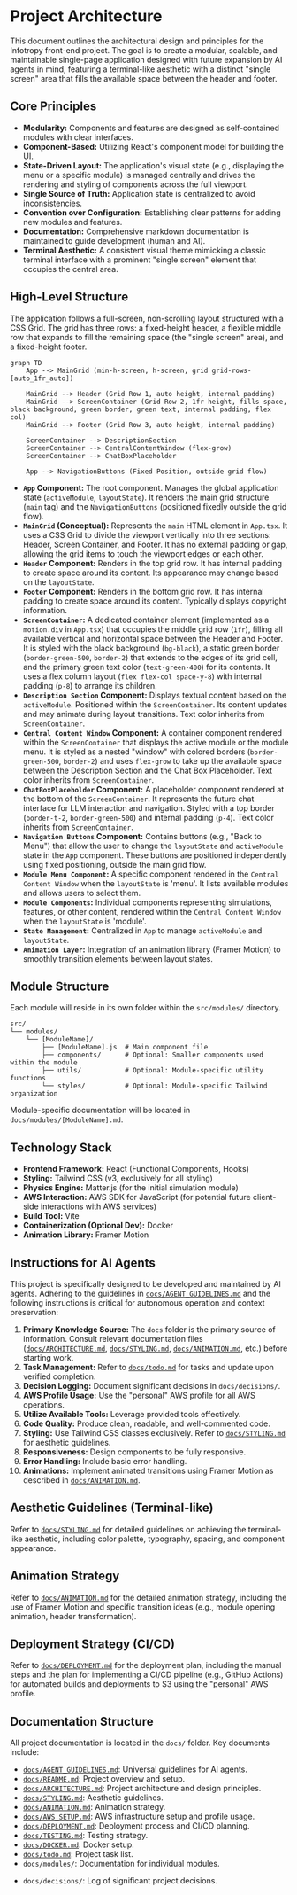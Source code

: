 # Project Architecture

This document outlines the architectural design and principles for the Infotropy front-end project. The goal is to create a modular, scalable, and maintainable single-page application designed with future expansion by AI agents in mind, featuring a terminal-like aesthetic with a distinct "single screen" area that fills the available space between the header and footer.

## Core Principles

- **Modularity:** Components and features are designed as self-contained modules with clear interfaces.
- **Component-Based:** Utilizing React's component model for building the UI.
- **State-Driven Layout:** The application's visual state (e.g., displaying the menu or a specific module) is managed centrally and drives the rendering and styling of components across the full viewport.
- **Single Source of Truth:** Application state is centralized to avoid inconsistencies.
- **Convention over Configuration:** Establishing clear patterns for adding new modules and features.
- **Documentation:** Comprehensive markdown documentation is maintained to guide development (human and AI).
- **Terminal Aesthetic:** A consistent visual theme mimicking a classic terminal interface with a prominent "single screen" element that occupies the central area.

## High-Level Structure

The application follows a full-screen, non-scrolling layout structured with a CSS Grid. The grid has three rows: a fixed-height header, a flexible middle row that expands to fill the remaining space (the "single screen" area), and a fixed-height footer.

```mermaid
graph TD
    App --> MainGrid (min-h-screen, h-screen, grid grid-rows-[auto_1fr_auto])

    MainGrid --> Header (Grid Row 1, auto height, internal padding)
    MainGrid --> ScreenContainer (Grid Row 2, 1fr height, fills space, black background, green border, green text, internal padding, flex col)
    MainGrid --> Footer (Grid Row 3, auto height, internal padding)

    ScreenContainer --> DescriptionSection
    ScreenContainer --> CentralContentWindow (flex-grow)
    ScreenContainer --> ChatBoxPlaceholder

    App --> NavigationButtons (Fixed Position, outside grid flow)
```

- **`App` Component:** The root component. Manages the global application state (`activeModule`, `layoutState`). It renders the main grid structure (`main` tag) and the `NavigationButtons` (positioned fixedly outside the grid flow).
- **`MainGrid` (Conceptual):** Represents the `main` HTML element in `App.tsx`. It uses a CSS Grid to divide the viewport vertically into three sections: Header, Screen Container, and Footer. It has no external padding or gap, allowing the grid items to touch the viewport edges or each other.
- **`Header` Component:** Renders in the top grid row. It has internal padding to create space around its content. Its appearance may change based on the `layoutState`.
- **`Footer` Component:** Renders in the bottom grid row. It has internal padding to create space around its content. Typically displays copyright information.
- **`ScreenContainer`:** A dedicated container element (implemented as a `motion.div` in `App.tsx`) that occupies the middle grid row (`1fr`), filling all available vertical and horizontal space between the Header and Footer. It is styled with the black background (`bg-black`), a static green border (`border-green-500`, `border-2`) that extends to the edges of its grid cell, and the primary green text color (`text-green-400`) for its contents. It uses a flex column layout (`flex flex-col space-y-8`) with internal padding (`p-8`) to arrange its children.
- **`Description Section` Component:** Displays textual content based on the `activeModule`. Positioned within the `ScreenContainer`. Its content updates and may animate during layout transitions. Text color inherits from `ScreenContainer`.
- **`Central Content Window` Component:** A container component rendered within the `ScreenContainer` that displays the active module or the module menu. It is styled as a nested "window" with colored borders (`border-green-500`, `border-2`) and uses `flex-grow` to take up the available space between the Description Section and the Chat Box Placeholder. Text color inherits from `ScreenContainer`.
- **`ChatBoxPlaceholder` Component:** A placeholder component rendered at the bottom of the `ScreenContainer`. It represents the future chat interface for LLM interaction and navigation. Styled with a top border (`border-t-2`, `border-green-500`) and internal padding (`p-4`). Text color inherits from `ScreenContainer`.
- **`Navigation Buttons` Component:** Contains buttons (e.g., "Back to Menu") that allow the user to change the `layoutState` and `activeModule` state in the `App` component. These buttons are positioned independently using fixed positioning, outside the main grid flow.
- **`Module Menu Component`:** A specific component rendered in the `Central Content Window` when the `layoutState` is 'menu'. It lists available modules and allows users to select them.
- **`Module Components`:** Individual components representing simulations, features, or other content, rendered within the `Central Content Window` when the `layoutState` is 'module'.
- **`State Management`:** Centralized in `App` to manage `activeModule` and `layoutState`.
- **`Animation Layer`:** Integration of an animation library (Framer Motion) to smoothly transition elements between layout states.

## Module Structure

Each module will reside in its own folder within the `src/modules/` directory.

```
src/
└── modules/
    └── [ModuleName]/
        ├── [ModuleName].js  # Main component file
        ├── components/      # Optional: Smaller components used within the module
        ├── utils/           # Optional: Module-specific utility functions
        └── styles/          # Optional: Module-specific Tailwind organization
```

Module-specific documentation will be located in `docs/modules/[ModuleName].md`.

## Technology Stack

- **Frontend Framework:** React (Functional Components, Hooks)
- **Styling:** Tailwind CSS (v3, exclusively for all styling)
- **Physics Engine:** Matter.js (for the initial simulation module)
- **AWS Interaction:** AWS SDK for JavaScript (for potential future client-side interactions with AWS services)
- **Build Tool:** Vite
- **Containerization (Optional Dev):** Docker
- **Animation Library:** Framer Motion

## Instructions for AI Agents

This project is specifically designed to be developed and maintained by AI agents. Adhering to the guidelines in [`docs/AGENT_GUIDELINES.md`](docs/AGENT_GUIDELINES.md) and the following instructions is critical for autonomous operation and context preservation:

1.  **Primary Knowledge Source:** The `docs` folder is the primary source of information. Consult relevant documentation files ([`docs/ARCHITECTURE.md`](docs/ARCHITECTURE.md), [`docs/STYLING.md`](docs/STYLING.md), [`docs/ANIMATION.md`](docs/ANIMATION.md), etc.) before starting work.
2.  **Task Management:** Refer to [`docs/todo.md`](docs/todo.md) for tasks and update upon verified completion.
3.  **Decision Logging:** Document significant decisions in `docs/decisions/`.
4.  **AWS Profile Usage:** Use the "personal" AWS profile for all AWS operations.
5.  **Utilize Available Tools:** Leverage provided tools effectively.
6.  **Code Quality:** Produce clean, readable, and well-commented code.
7.  **Styling:** Use Tailwind CSS classes exclusively. Refer to [`docs/STYLING.md`](docs/STYLING.md) for aesthetic guidelines.
8.  **Responsiveness:** Design components to be fully responsive.
9.  **Error Handling:** Include basic error handling.
10. **Animations:** Implement animated transitions using Framer Motion as described in [`docs/ANIMATION.md`](docs/ANIMATION.md).

## Aesthetic Guidelines (Terminal-like)

Refer to [`docs/STYLING.md`](docs/STYLING.md) for detailed guidelines on achieving the terminal-like aesthetic, including color palette, typography, spacing, and component appearance.

## Animation Strategy

Refer to [`docs/ANIMATION.md`](docs/ANIMATION.md) for the detailed animation strategy, including the use of Framer Motion and specific transition ideas (e.g., module opening animation, header transformation).

## Deployment Strategy (CI/CD)

Refer to [`docs/DEPLOYMENT.md`](docs/DEPLOYMENT.md) for the deployment plan, including the manual steps and the plan for implementing a CI/CD pipeline (e.g., GitHub Actions) for automated builds and deployments to S3 using the "personal" AWS profile.

## Documentation Structure

All project documentation is located in the `docs/` folder. Key documents include:

- [`docs/AGENT_GUIDELINES.md`](docs/AGENT_GUIDELINES.md): Universal guidelines for AI agents.
- [`docs/README.md`](docs/README.md): Project overview and setup.
- [`docs/ARCHITECTURE.md`](docs/ARCHITECTURE.md): Project architecture and design principles.
- [`docs/STYLING.md`](docs/STYLING.md): Aesthetic guidelines.
- [`docs/ANIMATION.md`](docs/ANIMATION.md): Animation strategy.
- [`docs/AWS_SETUP.md`](docs/AWS_SETUP.md): AWS infrastructure setup and profile usage.
- [`docs/DEPLOYMENT.md`](docs/DEPLOYMENT.md): Deployment process and CI/CD planning.
- [`docs/TESTING.md`](docs/TESTING.md): Testing strategy.
- [`docs/DOCKER.md`](docs/DOCKER.md): Docker setup.
- [`docs/todo.md`](docs/todo.md): Project task list.
- `docs/modules/`: Documentation for individual modules.

* `docs/decisions/`: Log of significant project decisions.
